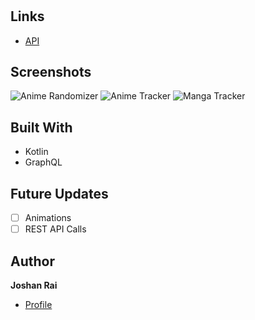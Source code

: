 <h1 align="center"><AniRand></h1>

<p align="center"<Anime randomizer app with anime, manga, and search utilizing AniList.co API.></p>

## Links
- [API](<https://github.com/AniList/ApiV2-GraphQL-Docs> "API")

## Screenshots
![Anime Randomizer]()
![Anime Tracker]()
![Manga Tracker]()

## Built With
- Kotlin
- GraphQL

## Future Updates
- [ ] Animations
- [ ] REST API Calls

## Author
**Joshan Rai**
- [Profile](https://github.com/pradheon "Joshan Rai (Pradheon)")
